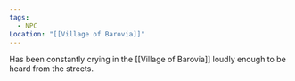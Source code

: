 ```yaml
---
tags:
  - NPC
Location: "[[Village of Barovia]]"
---
```

Has been constantly crying in the [[Village of Barovia]] loudly enough to be heard from the streets.